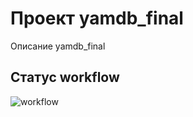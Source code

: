 # Проект yamdb_final
Описание yamdb_final

## Статус workflow
![workflow](https://github.com/DamirShamsutdinov/yamdb_final/actions/workflows/yamdb_workflow.yml/badge.svg?branch=master)

